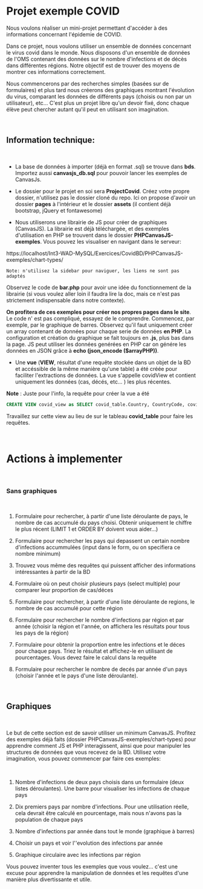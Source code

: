 # Projet exemple COVID

Nous voulons réaliser un mini-projet permettant d'accéder à des informations concernant l'épidemie de COVID.

Dans ce projet, nous voulons utiliser un ensemble de données concernant le virus covid dans le monde. Nous disposons d'un ensemble de données de l'OMS contenant des données sur le nombre d'infections et de décès dans différentes régions. Notre objectif est de trouver des moyens de montrer ces informations correctement.

Nous commencerons par des recherches simples (basées sur de formulaires) et plus tard nous créerons des graphiques montrant l'évolution du virus, comparant les données de différents pays (choisis ou non par un utilisateur), etc... C'est plus un projet libre qu'un devoir fixé, donc chaque élève peut chercher autant qu'il peut en utilisant son imagination.

<br>

## Information technique:

<br>

- La base de données à importer (déjà en format .sql) se trouve dans **bds**. Importez aussi **canvasjs_db.sql** pour pouvoir lancer les exemples de CanvasJs.

- Le dossier pour le projet en soi sera **ProjectCovid**. Créez votre propre dossier, n'utilisez pas le dossier cloné du repo.
Ici on propose d'avoir un dossier **pages** à l'intérieur et le dossier **assets** (il contient déjà bootstrap, jQuery et fontawesome)

- Nous utiliserons une librairie de JS pour créer de graphiques (CanvasJS). La librairie est déjà téléchargée, et des exemples d'utilisation en PHP se trouvent dans le dossier **PHPCanvasJS-exemples**. Vous pouvez les visualiser en navigant dans le serveur:

https://localhost/Int3-WAD-MySQL/Exercices/CovidBD/PHPCanvasJS-exemples/chart-types/
  
    Note: n'utilisez la sidebar pour naviguer, les liens ne sont pas adaptés

Observez le code de **bar.php** pour avoir une idée du fonctionnement de la librairie (si vous voulez aller loin il faudra lire la doc, mais ce n'est pas strictement indispensable dans notre contexte).

**On profitera de ces exemples pour créer nos propres pages dans le site**. Le code n' est pas compliqué, essayez de le comprendre. Commencez, par exemple, par le graphique de barres. Observez qu'il faut uniquement créer un array contenant de données pour chaque serie de données **en PHP**. La configuration et création du graphique se fait toujours en **.js**, plus bas dans la page.
JS peut utiliser les données genérées en PHP car on génére les données en JSON grâce à **echo (json_encode ($arrayPHP))**.


- Une **vue** (**VIEW**, résultat d'une requête stockée dans un objet de la BD et accéssible de la même manière qu'une table) a été créée pour faciliter l'extractions de données. La vue s'appelle covidView et contient uniquement les données (cas, décés, etc... ) les plus récentes.

**Note** : Juste pour l'info, la requête pour créer la vue a été

```sql
CREATE VIEW covid_view as SELECT covid_table.Country, CountryCode, covid_table.WHORegion, year(DateReported), max(covid_table.CumulativeCases) as LastCumulativeCases, max(covid_table.CumulativeDeaths) as LastCumulativeDeaths, NewCases, NewDeaths FROM `covid_table` GROUP BY covid_table.Country; 
```
Travaillez sur cette view au lieu de sur le tableau **covid_table** pour faire les requêtes.
 
<br>

# Actions à implementer

<br>




### Sans graphiques

<br>

1. Formulaire pour rechercher, à partir d'une liste déroulante de pays, le nombre de cas accumulé du pays choisi. Obtenir uniquement le chiffre le plus récent (LIMIT 1 et ORDER BY doivent vous aider...)
   
2. Formulaire pour rechercher les pays qui depassent un certain nombre d'infections accummulées (input dans le form, ou on specifiera ce nombre minimum)

3. Trouvez vous même des requêtes qui puissent afficher des informations intéressantes à partir de la BD

4. Formulaire où on peut choisir plusieurs pays (select multiple) pour comparer leur proportion de cas/déces
   
5. Formulaire pour rechercher, à partir d'une liste déroulante de regions, le nombre de cas accumulé pour cette région

6. Formulaire pour rechercher le nombre d'infections par région et par année (choisir la région et l'année, on affichera les résultats pour tous les pays de la région) 

7. Formulaire pour obtenir la proportion entre les infections et le déces pour chaque pays. Triez le résultat et affichez-le en utilisant de pourcentages. Vous devez faire le calcul dans la requête
   
8. Formulaire pour rechercher le nombre de decés par année d'un pays (choisir l'année et le pays d'une liste déroulante).






<br>

## Graphiques

<br>

Le but de cette section est de savoir utiliser un minimum CanvasJS. Profitez des exemples déjà faits (dossier  PHPCanvasJS-exemples/chart-types) pour apprendre comment JS et PHP interagissent, ainsi que pour manipuler les structures de données que vous recevez de la BD. Utilisez votre imagination, vous pouvez commencer par faire ces exemples: 

<br>

1. Nombre d'infections de deux pays choisis dans un formulaire (deux listes déroulantes). Une barre pour visualiser les infections de chaque pays

3. Dix premiers pays par nombre d'infections. Pour une utilisation réelle, cela devrait être calculé en pourcentage, mais nous n'avons pas la population de chaque pays

3. Nombre d'infections par année dans tout le monde (graphique à barres)
   
4. Choisir un pays et voir l''evolution des infections par année
   
5. Graphique circulaire avec les infections par région

Vous pouvez inventer tous les exemples que vous voulez... c'est une excuse pour apprendre la manipulation de données et les requêtes d'une manière plus divertissante et utile.



